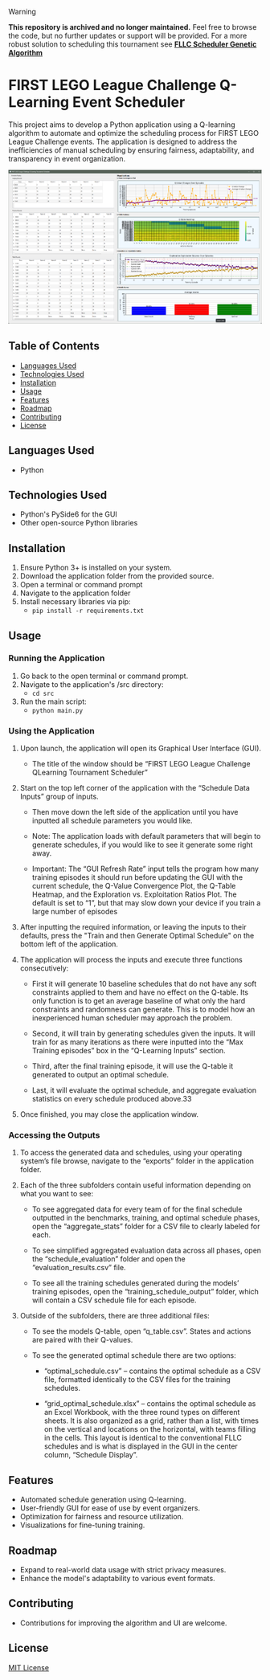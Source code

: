 > [!WARNING]
> **This repository is archived and no longer maintained.**
> Feel free to browse the code, but no further updates or support will be provided.
> For a more robust solution to scheduling this tournament see **[FLLC Scheduler Genetic Algorithm](https://github.com/wonyoung-jang/fllc-scheduler-ga)**

# FIRST LEGO League Challenge Q-Learning Event Scheduler

This project aims to develop a Python application using a Q-learning algorithm to automate and optimize the scheduling process for FIRST LEGO League Challenge events. The application is designed to address the inefficiencies of manual scheduling by ensuring fairness, adaptability, and transparency in event organization.

![FLLC Q-Learning Demo](assets/fllc_qlearning_demo.png "FLLC Q-Learning Demo")

## Table of Contents

- [Languages Used](#languages-used)
- [Technologies Used](#technologies-used)
- [Installation](#installation)
- [Usage](#usage)
- [Features](#features)
- [Roadmap](#roadmap)
- [Contributing](#contributing)
- [License](#license)

## Languages Used

- Python

## Technologies Used

- Python's PySide6 for the GUI
- Other open-source Python libraries

## Installation

1. Ensure Python 3+ is installed on your system.
2. Download the application folder from the provided source.
3. Open a terminal or command prompt
4. Navigate to the application folder
5. Install necessary libraries via pip:
    - `pip install -r requirements.txt`

## Usage

### Running the Application

1. Go back to the open terminal or command prompt.
2. Navigate to the application's /src directory:
    - `cd src`
3. Run the main script:
    - `python main.py`

### Using the Application

1. Upon launch, the application will open its Graphical User Interface (GUI).

    - The title of the window should be “FIRST LEGO League Challenge QLearning Tournament Scheduler”

2. Start on the top left corner of the application with the “Schedule Data Inputs” group
of inputs.

    - Then move down the left side of the application until you have inputted all
    schedule parameters you would like.

    - Note: The application loads with default parameters that will begin to
    generate schedules, if you would like to see it generate some right away.

    - Important: The “GUI Refresh Rate” input tells the program how many training episodes it should run before updating the GUI with the current schedule, the Q-Value Convergence Plot, the Q-Table Heatmap, and the Exploration vs. Exploitation Ratios Plot. The default is set to “1”, but that may slow down your device if you train a large number of episodes

3. After inputting the required information, or leaving the inputs to their defaults, press
the "Train and then Generate Optimal Schedule" on the bottom left of the
application.

4. The application will process the inputs and execute three functions consecutively:

    - First it will generate 10 baseline schedules that do not have any soft
    constraints applied to them and have no effect on the Q-table. Its only
    function is to get an average baseline of what only the hard constraints and
    randomness can generate. This is to model how an inexperienced human
    scheduler may approach the problem.

    - Second, it will train by generating schedules given the inputs. It will train for
    as many iterations as there were inputted into the “Max Training episodes”
    box in the “Q-Learning Inputs” section.

    - Third, after the final training episode, it will use the Q-table it generated to
    output an optimal schedule.

    - Last, it will evaluate the optimal schedule, and aggregate evaluation
    statistics on every schedule produced above.33

5. Once finished, you may close the application window.

### Accessing the Outputs

1. To access the generated data and schedules, using your operating system’s file
browse, navigate to the “exports” folder in the application folder.

2. Each of the three subfolders contain useful information depending on what you
want to see:

    - To see aggregated data for every team of for the final schedule outputted in
    the benchmarks, training, and optimal schedule phases, open the
    “aggregate_stats” folder for a CSV file to clearly labeled for each.

    - To see simplified aggregated evaluation data across all phases, open the
    “schedule_evaluation” folder and open the “evaluation_results.csv” file.

    - To see all the training schedules generated during the models’ training
    episodes, open the “training_schedule_output” folder, which will contain a
    CSV schedule file for each episode.

3. Outside of the subfolders, there are three additional files:

    - To see the models Q-table, open “q_table.csv”. States and actions are
    paired with their Q-values.

    - To see the generated optimal schedule there are two options:

        - “optimal_schedule.csv” – contains the optimal schedule as a CSV
        file, formatted identically to the CSV files for the training schedules.

        - “grid_optimal_schedule.xlsx” – contains the optimal schedule as an
        Excel Workbook, with the three round types on different sheets. It is
        also organized as a grid, rather than a list, with times on the vertical
        and locations on the horizontal, with teams filling in the cells. This
        layout is identical to the conventional FLLC schedules and is what is
        displayed in the GUI in the center column, “Schedule Display”.

## Features

- Automated schedule generation using Q-learning.
- User-friendly GUI for ease of use by event organizers.
- Optimization for fairness and resource utilization.
- Visualizations for fine-tuning training.

## Roadmap

- Expand to real-world data usage with strict privacy measures.
- Enhance the model's adaptability to various event formats.

## Contributing

- Contributions for improving the algorithm and UI are welcome.

## License

[MIT License](LICENSE)
